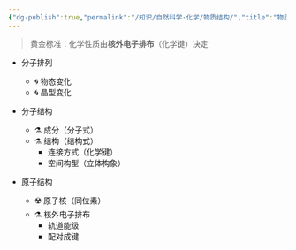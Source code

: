 ```yaml
---
{"dg-publish":true,"permalink":"/知识/自然科学·化学/物质结构/","title":"物质结构","tags":["自然科学/化学"],"noteIcon":""}
---
```



> 黄金标准：化学性质由**核外电子排布**（化学键）决定

- 分子排列
	- 🌀 物态变化
	- 🌀 晶型变化

- 分子结构
	- ⚗️ 成分（分子式）
	- ⚗️ 结构（结构式）
		- 连接方式（化学键）
		- 空间构型（立体构象）

- 原子结构
	- ☢️ 原子核（同位素）
	- ⚗️ 核外电子排布
		- 轨道能级
		- 配对成键
